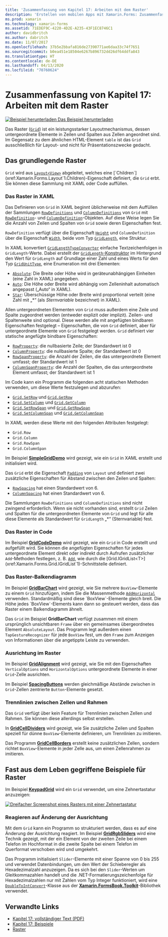 ```yaml
---
title: 'Zusammenfassung von Kapitel 17: Arbeiten mit dem Raster'
description: 'Erstellen von mobilen Apps mit Xamarin.Forms: Zusammenfassung von Kapitel 17: Arbeiten mit dem Raster'
ms.prod: xamarin
ms.technology: xamarin-forms
ms.assetid: 71EDEF9C-4220-4D2E-A235-43F1EC8746C1
author: davidbritch
ms.author: dabritch
ms.date: 11/07/2017
ms.openlocfilehash: 37b5e2bbafa816de27390771ae6daa33c74f7651
ms.sourcegitcommit: b0ea451e18504e6267b896732dd26df64ddfa843
ms.translationtype: HT
ms.contentlocale: de-DE
ms.lasthandoff: 04/13/2020
ms.locfileid: "70760624"
---
```

# <a name="summary-of-chapter-17-mastering-the-grid"></a>Zusammenfassung von Kapitel 17: Arbeiten mit dem Raster

[![Beispiel herunterladen](~/media/shared/download.png) Das Beispiel herunterladen](https://github.com/xamarin/xamarin-forms-book-samples/tree/master/Chapter17)

Das Raster ([`Grid`](xref:Xamarin.Forms.Grid)) ist ein leistungsstarker Layoutmechanismus, dessen untergeordnete Elemente in Zeilen und Spalten aus Zellen angeordnet sind. Im Gegensatz zu dem ähnlichen HTML-Element `table` ist das `Grid` ausschließlich für Layout- und nicht für Präsentationszwecke gedacht.

## <a name="the-basic-grid"></a>Das grundlegende Raster

`Grid` wird aus [`Layout<View>`](xref:Xamarin.Forms.Layout`1) abgeleitet, welches eine [`Children`](xref:Xamarin.Forms.Layout`1.Children)-Eigenschaft definiert, die `Grid` erbt. Sie können diese Sammlung mit XAML oder Code auffüllen.

### <a name="the-grid-in-xaml"></a>Das Raster in XAML

Das Definieren von `Grid` in XAML beginnt üblicherweise mit dem Auffüllen der Sammlungen [`RowDefinitions`](xref:Xamarin.Forms.Grid.RowDefinitions) und [`ColumnDefinitions`](xref:Xamarin.Forms.Grid.ColumnDefinitions) von `Grid` mit [`RowDefinition`](xref:Xamarin.Forms.RowDefinition)- und [`ColumnDefinition`](xref:Xamarin.Forms.ColumnDefinition)-Objekten. Auf diese Weise legen Sie die Anzahl von Zeilen und Spalten von `Grid` sowie deren Eigenschaften fest.

`RowDefinition` verfügt über die Eigenschaft [`Height`](xref:Xamarin.Forms.RowDefinition.Height) und `ColumnDefinition` über die Eigenschaft [`Width`](xref:Xamarin.Forms.ColumnDefinition.Width), beide vom Typ [`GridLength`](xref:Xamarin.Forms.GridLength), eine Struktur.

In XAML konvertiert [`GridLengthTypeConverter`](xref:Xamarin.Forms.GridLengthTypeConverter) einfache Textzeichenfolgen in `GridLength`-Werte. Dabei erstellt der [`GridLength`-Konstruktor](xref:Xamarin.Forms.GridLength.%23ctor(System.Double,Xamarin.Forms.GridUnitType)) im Hintergrund den Wert für `GridLength` auf Grundlage einer Zahl und eines Werts für den Typ [`GridUnitType`](xref:Xamarin.Forms.GridUnitType), eine Enumeration mit drei Elementen:

- [`Absolute`](xref:Xamarin.Forms.GridUnitType.Absolute): Die Breite oder Höhe wird in geräteunabhängigen Einheiten (eine Zahl in XAML) angegeben.
- [`Auto`](xref:Xamarin.Forms.GridUnitType.Auto): Die Höhe oder Breite wird abhängig vom Zelleninhalt automatisch angepasst („Auto“ in XAML).
- [`Star`](xref:Xamarin.Forms.GridUnitType.Star): Überschüssige Höhe oder Breite wird proportional verteilt (eine Zahl mit „\*“ (als *Sternvariable* bezeichnet) in XAML).

Allen untergeordneten Elementen von `Grid` muss außerdem eine Zeile und Spalte zugeordnet werden (entweder explizit oder implizit). Zeilen- und Spaltenweite sind optional. Diese werden alle mit angefügten bindbaren Eigenschaften festgelegt – Eigenschaften, die von `Grid` definiert, aber für untergeordnete Elemente von `Grid` festgelegt werden. `Grid` definiert vier statische angefügte bindbare Eigenschaften:

- [`RowProperty`](xref:Xamarin.Forms.Grid.RowProperty): die nullbasierte Zeile; der Standardwert ist 0
- [`ColumnProperty`](xref:Xamarin.Forms.Grid.ColumnProperty): die nullbasierte Spalte; der Standardwert ist 0
- [`RowSpanProperty`](xref:Xamarin.Forms.Grid.RowSpanProperty): die Anzahl der Zeilen, die das untergeordnete Element umfasst; der Standardwert ist 1
- [`ColumnSpanProperty`](xref:Xamarin.Forms.Grid.ColumnSpanProperty): die Anzahl der Spalten, die das untergeordnete Element umfasst; der Standardwert ist 1

Im Code kann ein Programm die folgenden acht statischen Methoden verwenden, um diese Werte festzulegen und abzurufen:

- [`Grid.SetRow`](xref:Xamarin.Forms.Grid.SetRow(Xamarin.Forms.BindableObject,System.Int32)) und [`Grid.GetRow`](xref:Xamarin.Forms.Grid.GetRow(Xamarin.Forms.BindableObject))
- [`Grid.SetColumn`](xref:Xamarin.Forms.Grid.SetColumn(Xamarin.Forms.BindableObject,System.Int32)) und [`Grid.GetColumn`](xref:Xamarin.Forms.Grid.GetColumn(Xamarin.Forms.BindableObject))
- [`Grid.SetRowSpan`](xref:Xamarin.Forms.Grid.SetRowSpan(Xamarin.Forms.BindableObject,System.Int32)) und [`Grid.GetRowSpan`](xref:Xamarin.Forms.Grid.GetRowSpan(Xamarin.Forms.BindableObject))
- [`Grid.SetColumnSpan`](xref:Xamarin.Forms.Grid.SetColumnSpan(Xamarin.Forms.BindableObject,System.Int32)) und [`Grid.GetColumnSpan`](xref:Xamarin.Forms.Grid.GetColumnSpan(Xamarin.Forms.BindableObject))

In XAML werden diese Werte mit den folgenden Attributen festgelegt:

- `Grid.Row`
- `Grid.Column`
- `Grid.RowSpan`
- `Grid.ColumnSpan`

Im Beispiel [**SimpleGridDemo**](https://github.com/xamarin/xamarin-forms-book-samples/tree/master/Chapter17/SimpleGridDemo) wird gezeigt, wie ein `Grid` in XAML erstellt und initialisiert wird.

Das `Grid` erbt die Eigenschaft [`Padding`](xref:Xamarin.Forms.Layout.Padding) von `Layout` und definiert zwei zusätzliche Eigenschaften für Abstand zwischen den Zeilen und Spalten:

- [`RowSpacing`](xref:Xamarin.Forms.Grid.RowSpacing) hat einen Standardwert von 6.
- [`ColumnSpacing`](xref:Xamarin.Forms.Grid.ColumnSpacing) hat einen Standardwert von 6.

Die Sammlungen `RowDefinitions` und `ColumnDefinitions` sind nicht zwingend erforderlich. Wenn sie nicht vorhanden sind, erstellt `Grid` Zeilen und Spalten für die untergeordneten Elemente von `Grid` und legt für alle diese Elemente als Standardwert für `GridLength` „\*“ (Sternvariable) fest.

### <a name="the-grid-in-code"></a>Das Raster in Code

Im Beispiel [**GridCodeDemo**](https://github.com/xamarin/xamarin-forms-book-samples/tree/master/Chapter17/GridCodeDemo) wird gezeigt, wie ein `Grid` in Code erstellt und aufgefüllt wird. Sie können die angefügten Eigenschaften für jedes untergeordnete Element direkt oder indirekt durch Aufrufen zusätzlicher `Add`-Methoden festlegen, z. B. [`Add`](xref:Xamarin.Forms.Grid.IGridList`1.Add*), wie durch die [Grid.IGridList<T>](xref:Xamarin.Forms.Grid.IGridList`1)-Schnittstelle definiert.

### <a name="the-grid-bar-chart"></a>Das Raster-Balkendiagramm

Im Beispiel [**GridBarChart**](https://github.com/xamarin/xamarin-forms-book-samples/tree/master/Chapter17/GridBarChart) wird gezeigt, wie Sie mehrere `BoxView`-Elemente zu einem `Grid` hinzufügen, indem Sie die Massenmethode [`AddHorizontal`](xref:Xamarin.Forms.Grid.IGridList`1.AddHorizontal*) verwenden. Standardmäßig sind diese `BoxView`-Elemente gleich breit. Die Höhe jedes `BoxView`-Elements kann dann so gesteuert werden, dass das Raster einem Balkendiagramm ähnelt.

Das `Grid` im Beispiel **GridBarChart** verfügt zusammen mit einem ursprünglich unsichtbaren `Frame` über ein gemeinsames übergeordnetes Element `AbsoluteLayout`. Das Programm legt außerdem einen `TapGestureRecognizer` für jede `BoxView` fest, um den `Frame` zum Anzeigen von Informationen über die angetippte Leiste zu verwenden.

### <a name="alignment-in-the-grid"></a>Ausrichtung im Raster

Im Beispiel [**GridAlignment**](https://github.com/xamarin/xamarin-forms-book-samples/tree/master/Chapter17/GridAlignment) wird gezeigt, wie Sie mit den Eigenschaften `VerticalOptions` und `HorizontalOptions` untergeordnete Elemente in einer `Grid`-Zelle ausrichten.

Im Beispiel [**SpacingButtons**](https://github.com/xamarin/xamarin-forms-book-samples/tree/master/Chapter17/SpacingButtons) werden gleichmäßige Abstände zwischen in `Grid`-Zellen zentrierte `Button`-Elemente gesetzt.

### <a name="cell-dividers-and-borders"></a>Trennlinien zwischen Zellen und Rahmen

Das `Grid` verfügt über kein Feature für Trennlinien zwischen Zellen und Rahmen. Sie können diese allerdings selbst erstellen.

In [**GridCellDividers**](https://github.com/xamarin/xamarin-forms-book-samples/tree/master/Chapter17/GridCellDividers) wird gezeigt, wie Sie zusätzliche Zeilen und Spalten speziell für dünne `BoxView`-Elemente definieren, um Trennlinien zu imitieren.

Das Programm [**GridCellBorders**](https://github.com/xamarin/xamarin-forms-book-samples/tree/master/Chapter17/GridCellBorders) erstellt keine zusätzlichen Zellen, sondern richtet `BoxView`-Elemente in jeder Zelle aus, um einen Zellenrahmen zu imitieren.

## <a name="almost-real-life-grid-examples"></a>Fast aus dem Leben gegriffene Beispiele für Raster

Im Beispiel [**KeypadGrid**](https://github.com/xamarin/xamarin-forms-book-samples/tree/master/Chapter17/KeypadGrid) wird ein `Grid` verwendet, um eine Zehnertastatur anzuzeigen:

[![Dreifacher Screenshot eines Rasters mit einer Zehnertastatur](images/ch17fg12-small.png "Raster mit einer Zehnertastatur")](images/ch17fg12-large.png#lightbox "Raster mit einer Zehnertastatur")

### <a name="responding-to-orientation-changes"></a>Reagieren auf Änderung der Ausrichtung

Mit dem `Grid` kann ein Programm so strukturiert werden, dass es auf eine Änderung der Ausrichtung reagiert. Im Beispiel [**GridRgbSliders**](https://github.com/xamarin/xamarin-forms-book-samples/tree/master/Chapter17/GridRgbSliders) wird eine Technik gezeigt, mit der ein Element von der zweiten Zeile bei einem Telefon im Hochformat in die zweite Spalte bei einem Telefon im Querformat verschoben wird und umgekehrt.

Das Programm initialisiert `Slider`-Elemente mit einer Spanne von 0 bis 255 und verwendet Datenbindungen, um den Wert der Schieberegler als Hexadezimalzahl anzuzeigen. Da es sich bei den `Slider`-Werten um Gleitkommazahlen handelt und die .NET-Formatierungszeichenfolge für Hexadezimalzahlen nur mit Zahlen vom Typ Integer funktioniert, wird eine [`DoubleToIntConvert`](https://github.com/xamarin/xamarin-forms-book-samples/blob/master/Libraries/Xamarin.FormsBook.Toolkit/Xamarin.FormsBook.Toolkit/DoubleToIntConverter.cs)-Klasse aus der [**Xamarin.FormsBook.Toolkit**](https://github.com/xamarin/xamarin-forms-book-samples/tree/master/Libraries/Xamarin.FormsBook.Toolkit)-Bibliothek verwendet.

## <a name="related-links"></a>Verwandte Links

- [Kapitel 17: vollständiger Text (PDF)](https://download.xamarin.com/developer/xamarin-forms-book/XamarinFormsBook-Ch17-Apr2016.pdf)
- [Kapitel 17: Beispiele](https://github.com/xamarin/xamarin-forms-book-samples/tree/master/Chapter17)
- [Raster](~/xamarin-forms/user-interface/layouts/grid.md)
